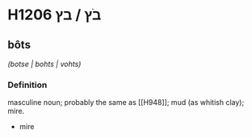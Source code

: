 # H1206 בֹץ / בץ

## bôts

_(botse | bohts | vohts)_

### Definition

masculine noun; probably the same as [[H948]]; mud (as whitish clay); mire.

- mire
